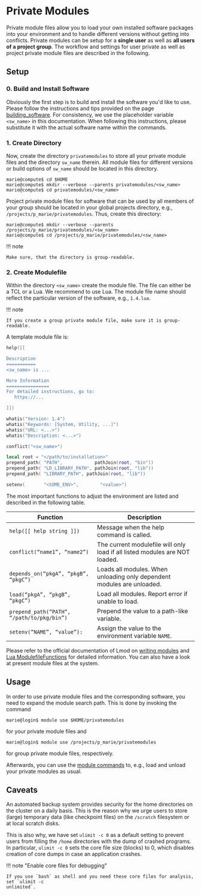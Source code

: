# Private Modules

Private module files allow you to load your own installed software packages into your environment
and to handle different versions without getting into conflicts. Private modules can be setup for a
**single user** as well as **all users of a project group**. The workflow and settings for user
private as well as project private module files are described in the following.

## Setup

### 0. Build and Install Software

Obviously the first step is to build and install the software you'd like to use. Please follow the
instructions and tips provided on the page [building_software](building_software.md).
For consistency, we use the placeholder variable `<sw_name>` in this documentation. When following this
instructions, please substitute it with the actual software name within the commands.

### 1. Create Directory

Now, create the directory `privatemodules` to store all your private module files and the directory
`sw_name` therein. All module files for different versions or build options of `sw_name` should be
located in this directory.

```console
marie@compute$ cd $HOME
marie@compute$ mkdir --verbose --parents privatemodules/<sw_name>
marie@compute$ cd privatemodules/<sw_name>
```

Project private module files for software that can be used by all members of your group should be
located in your global projects directory, e.g., `/projects/p_marie/privatemodules`. Thus, create
this directory:

```console
marie@compute$ mkdir --verbose --parents /projects/p_marie/privatemodules/<sw_name>
marie@compute$ cd /projects/p_marie/privatemodules/<sw_name>
```

!!! note

    Make sure, that the directory is group-readable.

### 2. Create Modulefile

Within the directory `<sw_name>` create the module file. The file can either be a TCL or a Lua. We
recommend to use Lua. The module file name should reflect the particular version of the software,
e.g., `1.4.lua`.

!!! note

    If you create a group private module file, make sure it is group-readable.

A template module file is:

```lua linenums="1"
help([[

Description
===========
<sw_name> is ...

More Information
================
For detailed instructions, go to:
   https://...

]])

whatis("Version: 1.4")
whatis("Keywords: [System, Utility, ...]")
whatis("URL: <...>")
whatis("Description: <...>")

conflict("<sw_name>")

local root = "</path/to/installation>"
prepend_path( "PATH",            pathJoin(root, "bin"))
prepend_path( "LD_LIBRARY_PATH", pathJoin(root, "lib"))
prepend_path( "LIBRARY_PATH", pathJoin(root, "lib"))

setenv(       "<SOME_ENV>",        "<value>")
```

The most important functions to adjust the environment are listed and described in the following
table.

| Function | Description |
|----------|-------------|
| `help([[ help string ]]) ` | Message when the help command is called. |
| `conflict(“name1”, “name2”)` | The current modulefile will only load if all listed modules are NOT loaded. |
| `depends_on(“pkgA”, “pkgB”, “pkgC”)` | Loads all modules. When unloading only dependent modules are unloaded. |
| `load(“pkgA”, “pkgB”, “pkgC”)` | Load all modules. Report error if unable to load.
| `prepend_path(”PATH”, “/path/to/pkg/bin”)` | Prepend the value to a path-like variable. |
| `setenv(“NAME”, “value”):` | Assign the value to the environment variable `NAME`. |

Please refer to the official documentation of Lmod on
[writing modules](https://lmod.readthedocs.io/en/latest/015_writing_modules.html) and
[Lua ModulefileFunctions](https://lmod.readthedocs.io/en/latest/050_lua_modulefiles.html)
for detailed information.
You can also have a look at present module files at the system.

## Usage

In order to use private module files and the corresponding software, you need to expand the module
search path. This is done by invoking the command

```console
marie@login$ module use $HOME/privatemodules
```

for your private module files and

```console
marie@login$ module use /projects/p_marie/privatemodules
```

for group private module files, respectively.

Afterwards, you can use the [module commands](modules.md) to, e.g., load and unload your private modules
as usual.

## Caveats

An automated backup system provides security for the home directories on the cluster on a daily
basis. This is the reason why we urge users to store (large) temporary data (like checkpoint files)
on the `/scratch` filesystem or at local scratch disks.

This is also why, we have set `ulimit -c 0` as a default setting to prevent users from filling the
`/home` directories with the dump of crashed programs. In particular, `ulimit -c 0` sets the core
file size (blocks) to 0, which disables creation of core dumps in case an application crashes.

!!! note "Enable core files for debugging"

    If you use `bash` as shell and you need these core files for analysis, set `ulimit -c
    unlimited`.
